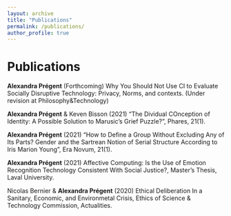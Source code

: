 ```yaml
---
layout: archive
title: "Publications"
permalink: /publications/
author_profile: true
---
```


# Publications

**Alexandra Prégent** (Forthcoming) Why You Should Not Use CI to Evaluate Socially Disruptive Technology: Privacy, Norms, and contexts. (Under revision at Philosophy&Technology)

**Alexandra Prégent** & Keven Bisson (2021) “The Dividual COnception of Identity: A Possible Solution to Marusic’s Grief Puzzle?”, Phares, 21(1).

**Alexandra Prégent** (2021) “How to Define a Group Without Excluding Any of Its Parts? Gender and the Sartrean Notion of Serial Structure According to Iris Marion Young”, Era Novum, 21(1).

**Alexandra Prégent** (2021) Affective Computing: Is the Use of Emotion Recognition Technology Consistent With Social Justice?, Master’s Thesis, Laval University.

Nicolas Bernier & **Alexandra Prégent** (2020) Ethical Deliberation In a Sanitary, Economic, and Environmetal Crisis, Ethics of Science & Technology Commission, Actualities.
